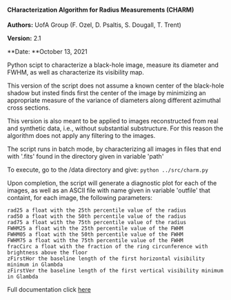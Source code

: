 #### **CHaracterization Algorithm for Radius Measurements (CHARM)**

**Authors:** UofA Group (F. Ozel, D. Psaltis, S. Dougall, T. Trent)

**Version:** 2.1

**Date: **October 13, 2021

Python scipt to characterize a black-hole image, measure its diameter and FWHM, as well as characterize its visibility map.

This version of the script does not assume a known center of the black-hole shadow but insted finds first the center of the image by minimizing an appropriate measure of the variance of diameters along different azimuthal cross sections.

This version is also meant to be applied to images reconstructed from real and synthetic data, i.e., without substantial substructure. For this reason the algorithm does not apply any filtering to the images.

The script runs in batch mode, by characterizing all images in files that end with '.fits' found in the directory given in variable 'path'

To execute, go to the /data directory and give:
     `python ../src/charm.py`

Upon completion, the script will generate a diagnostic plot for each of the images, as well as an ASCII file with name given in variable 'outfile' that containt, for each image, the following parameters:

    rad25 a float with the 25th percentile value of the radius
    rad50 a float with the 50th percentile value of the radius
    rad75 a float with the 75th percentile value of the radius
    FWHM25 a float with the 25th percentile value of the FWHM
    FWHM05 a float with the 50th percentile value of the FWHM
    FWHM75 a float with the 75th percentile value of the FWHM
    fracCirc a float with the fraction of the ring circunference with brightness above the floor
    zFirstHor the baseline length of the first horizontal visibility minimum in Glambda
    zFirstVer the baseline length of the first vertical visibility minimum in Glambda

Full documentation click [here](https://dpsaltis.github.io/CHARM/html)

